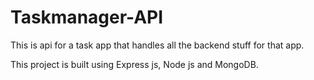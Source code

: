 # Taskmanager-API

This is api for a task app that handles all the backend stuff for that app.

This project is built using Express js, Node js and MongoDB.

